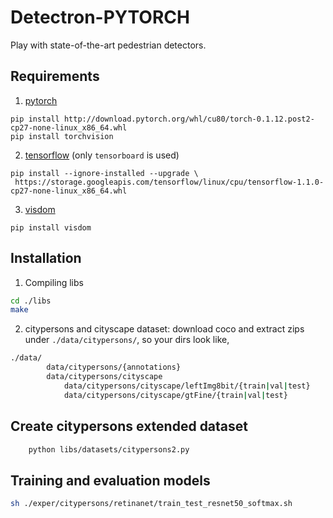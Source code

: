 # Detectron-PYTORCH
Play with state-of-the-art pedestrian detectors.

## Requirements
1. [pytorch](http://pytorch.org/)
```
pip install http://download.pytorch.org/whl/cu80/torch-0.1.12.post2-cp27-none-linux_x86_64.whl
pip install torchvision
```
2. [tensorflow](https://www.tensorflow.org/install/install_linux#InstallingAnaconda) (only `tensorboard` is used)
```
pip install --ignore-installed --upgrade \
 https://storage.googleapis.com/tensorflow/linux/cpu/tensorflow-1.1.0-cp27-none-linux_x86_64.whl
```
3. [visdom](https://github.com/facebookresearch/visdom/)
```
pip install visdom
```
## Installation
1. Compiling libs
```bash
cd ./libs
make
```
2. citypersons and cityscape dataset: download coco and extract zips under `./data/citypersons/`, so your dirs look like,
```bash
./data/
        data/citypersons/{annotations}
        data/citypersons/cityscape
            data/citypersons/cityscape/leftImg8bit/{train|val|test}
            data/citypersons/cityscape/gtFine/{train|val|test}
```


## Create citypersons extended dataset
```bash
    python libs/datasets/citypersons2.py
```
## Training and evaluation models
```bash
sh ./exper/citypersons/retinanet/train_test_resnet50_softmax.sh
```